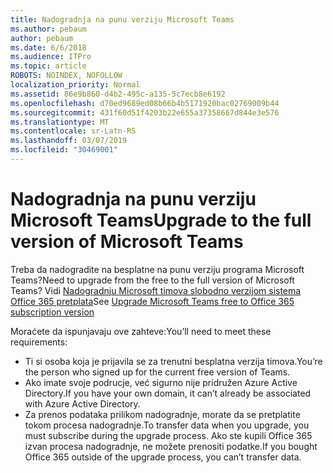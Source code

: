 ```yaml
---
title: Nadogradnja na punu verziju Microsoft Teams
ms.author: pebaum
author: pebaum
ms.date: 6/6/2018
ms.audience: ITPro
ms.topic: article
ROBOTS: NOINDEX, NOFOLLOW
localization_priority: Normal
ms.assetid: 86e9b860-d4b2-495c-a135-5c7ecb8e6192
ms.openlocfilehash: d70ed9689ed08b66b4b5171920bac02769009b44
ms.sourcegitcommit: 431f60d51f4203b22e655a37358667d844e3e576
ms.translationtype: MT
ms.contentlocale: sr-Latn-RS
ms.lasthandoff: 03/07/2019
ms.locfileid: "30469001"
---
```

# <a name="upgrade-to-the-full-version-of-microsoft-teams"></a><span data-ttu-id="96ded-102">Nadogradnja na punu verziju Microsoft Teams</span><span class="sxs-lookup"><span data-stu-id="96ded-102">Upgrade to the full version of Microsoft Teams</span></span>

<span data-ttu-id="96ded-103">Treba da nadogradite na besplatne na punu verziju programa Microsoft Teams?</span><span class="sxs-lookup"><span data-stu-id="96ded-103">Need to upgrade from the free to the full version of Microsoft Teams?</span></span> <span data-ttu-id="96ded-104">Vidi [Nadogradnju Microsoft timova slobodno verzijom sistema Office 365 pretplata](https://docs.microsoft.com/en-us/microsoftteams/upgrade-freemium)</span><span class="sxs-lookup"><span data-stu-id="96ded-104">See [Upgrade Microsoft Teams free to Office 365 subscription version](https://docs.microsoft.com/en-us/microsoftteams/upgrade-freemium)</span></span>

<span data-ttu-id="96ded-105">Moraćete da ispunjavaju ove zahteve:</span><span class="sxs-lookup"><span data-stu-id="96ded-105">You’ll need to meet these requirements:</span></span>
- <span data-ttu-id="96ded-106">Ti si osoba koja je prijavila se za trenutni besplatna verzija timova.</span><span class="sxs-lookup"><span data-stu-id="96ded-106">You’re the person who signed up for the current free version of Teams.</span></span>
- <span data-ttu-id="96ded-107">Ako imate svoje podrucje, već sigurno nije pridružen Azure Active Directory.</span><span class="sxs-lookup"><span data-stu-id="96ded-107">If you have your own domain, it can’t already be associated with Azure Active Directory.</span></span>
- <span data-ttu-id="96ded-108">Za prenos podataka prilikom nadogradnje, morate da se pretplatite tokom procesa nadogradnje.</span><span class="sxs-lookup"><span data-stu-id="96ded-108">To transfer data when you upgrade, you must subscribe during the upgrade process.</span></span> <span data-ttu-id="96ded-109">Ako ste kupili Office 365 izvan procesa nadogradnje, ne možete prenositi podatke.</span><span class="sxs-lookup"><span data-stu-id="96ded-109">If you bought Office 365 outside of the upgrade process, you can’t transfer data.</span></span>


